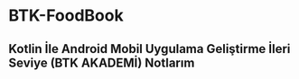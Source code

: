 # BTK-FoodBook

## Kotlin İle Android Mobil Uygulama Geliştirme İleri Seviye (BTK AKADEMİ) Notlarım
